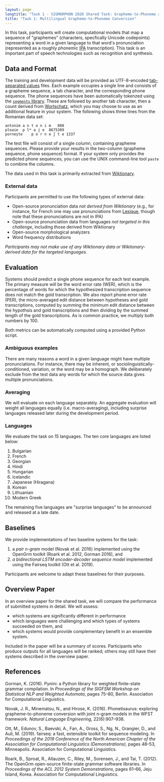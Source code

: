 ```yaml
---
layout: page
longtitle: "Task 1 - SIGMORPHON 2020 Shared Task: Grapheme-to-Phoneme and Unsupervised Induction of Morphology"
title: "Task 1: Multilingual Grapheme-to-Phoneme Conversion"
---
```


In this task, participants will create computational models that map a sequence
of "graphemes" (characters, specfically Unicode codepoints) representing a word
in a given language to that word's pronunciation (represented as a roughly
phonemic [IPA](https://en.wikipedia.org/wiki/International_Phonetic_Alphabet)
transcription). This task is an important part of speech technologies such as
recognition and synthesis.

Data and Format
---------------

The training and development data will be provided as UTF-8-encoded
[tab-separated values](https://en.wikipedia.org/wiki/Tab-separated_values)
files. Each example occupies a single line and consists of a grapheme sequence,
a tab character, and the corresponding phone sequence. The phone sequences have
been automatically tokenzed using the [`segments`
library](https://github.com/cldf/segments). These are followed by another tab
character, then a count derived from [Wortschatz](https://wortschatz.uni-leipzig.de),
which you may choose to use as an additional feature in your system.
The following shows three lines from
the Romanian data set:

    antonim	a n t o n i m	808
    ploaie	p lʷ a j e	8675309
    pornește	p o r n e ʃ t e	1337

The test file will consist of a single column, containing grapheme sequences.
Please provide your results in the two-column (grapheme sequence, phone
sequence) format. If your system only provides the predicted phone sequences,
you can use the UNIX command-line tool `paste` to combine the columns.

The data used in this task is primarily extracted from
[Wiktionary](https://en.wiktionary.org/wiki/Wiktionary:Main_Page).

### External data

Participants are permitted to use the following types of external data:

-   Open-source pronunciation data *not derived from Wiktionary* (e.g., for
    instance, for French one may use pronunciations from
    [Lexique](http://www.lexique.org/), though note that these pronunciations
    are not in IPA)
-   Open-source pronunciation data from languages *not targeted in this
    challenge*, including those derived from Wiktionary
-   Open-source morphological analyzers
-   Word frequency distributions

*Participants may not make use of any Wiktionary data or Wiktionary-derived data for the targeted
languages.*

Evaluation
----------

Systems should predict a single phone sequence for each test example. The
primary measure will be the word error rate (WER), which is the percentage of
words for which the hypothesized transcription sequence does not match the gold
transcription. We also report phone error rate (PER), the micro-averaged edit distance
between hypotheses and gold transcriptions, computed by summing the minimum edit
distance between the hypothsis and gold transcriptions and then dividing by the
summed length of the gold transcriptions. As is common practice, we multiply
both numbers by 100.

Both metrics can be automatically computed using a provided Python script.

### Ambiguous examples

There are many reasons a word in a given language might have multiple
pronunciations. For instance, there may be inherent, or
sociolinguistically-conditioned, variation, or the word may be a homograph. We
deliberately exclude from the test data any words for which the source data
gives multiple pronunciations.

### Averaging

We will evaluate on each language separately. An aggregate evaluation will
weight all languages equally (i.e. macro-averaging), including surprise
languages released later during the development period.

### Languages

We evaluate the task on 15 languages. The ten core languages are listed below:

1. Bulgarian
1. French
1. Georgian
1. Hindi
1. Hungarian
1. Icelandic
1. Japanese (Hiragana)
1. Korean
1. Lithuanian
1. Modern Greek

The remaining five languages are "surprise languages" to be announced and
released at a late date.

Baselines
---------

We provide implementations of two baseline systems for the task:

1.  a *pair n-gram* model (Novak et al. 2016) implemented using the OpenGrm
    toolkit (Roark et al. 2012, Gorman 2016), and
2.  *a bidirectional LSTM encoder-decoder sequence model* implemented using the
    Fairseq toolkit (Ott et al. 2019).

Participants are welcome to adapt these baselines for their purposes.

Overview Paper
--------------

In an overview paper for the shared task, we will compare the performance of
submitted systems in detail. We will assess:

-   which systems are significantly different in performance
-   which languages were challenging and which types of systems succeeded on
    them, and
-   which systems would provide complementary benefit in an ensemble system.

Included in the paper will be a summary of scores. Participants who produce
outputs for all languages will be ranked; others may still have their systems
described in the overview paper.

References
----------

Gorman, K. (2016). Pynini: a Python library for weighted finite-state grammar
compilation. In *Proceedings of the SIGFSM Workshop on Statistical NLP and
Weighted Automata*, pages 75–80, Berlin. Association for Computational
Linguistics.

Novak, J. R., Minematsu, N., and Hirose, K. (2016). Phonetisaurus: exploring
grapheme-to-phoneme conversion with joint n-gram models in the WFST framework.
*Natural Language Engineering*, 22(6):907–938.

Ott, M., Edunov, S., Baevski, A., Fan, A., Gross, S., Ng, N., Grangier, D., and
Auli, M. (2019). fairseq: a fast, extensible toolkit for sequence modeling. In
*Proceedings of the 2019 Conference of the North American Chapter of the
Association for Computational Linguistics (Demonstrations)*, pages 48–53,
Minneapolis. Association for Computational Linguistics.

Roark, B., Sproat, R., Allauzen, C., Riley, M., Sorensen, J., and Tai, T.
(2012). The OpenGrm open-source finite-state grammar software libraries. In
*Proceedings of the ACL 2012 System Demonstrations*, pages 61–66, Jeju Island,
Korea. Association for Computational Linguistics.
